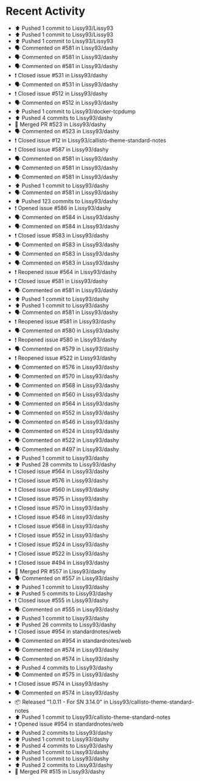 # Recent Activity

* ⬆️ Pushed 1 commit to Lissy93/Lissy93
* ⬆️ Pushed 1 commit to Lissy93/Lissy93
* ⬆️ Pushed 1 commit to Lissy93/Lissy93
* 🗣 Commented on #581 in Lissy93/dashy
* 🗣 Commented on #581 in Lissy93/dashy
* 🗣 Commented on #581 in Lissy93/dashy
* ❗️ Closed issue #531 in Lissy93/dashy
* 🗣 Commented on #531 in Lissy93/dashy
* ❗️ Closed issue #512 in Lissy93/dashy
* 🗣 Commented on #512 in Lissy93/dashy
* ⬆️ Pushed 1 commit to Lissy93/docker-tcpdump
* ⬆️ Pushed 4 commits to Lissy93/dashy
* 🎉 Merged PR #523 in Lissy93/dashy
* 🗣 Commented on #523 in Lissy93/dashy
* ❗️ Closed issue #12 in Lissy93/callisto-theme-standard-notes
* ❗️ Closed issue #587 in Lissy93/dashy
* 🗣 Commented on #581 in Lissy93/dashy
* 🗣 Commented on #581 in Lissy93/dashy
* 🗣 Commented on #581 in Lissy93/dashy
* ⬆️ Pushed 1 commit to Lissy93/dashy
* 🗣 Commented on #581 in Lissy93/dashy
* ⬆️ Pushed 123 commits to Lissy93/dashy
* ❗️ Opened issue #586 in Lissy93/dashy
* 🗣 Commented on #584 in Lissy93/dashy
* 🗣 Commented on #584 in Lissy93/dashy
* ❗️ Closed issue #583 in Lissy93/dashy
* 🗣 Commented on #583 in Lissy93/dashy
* 🗣 Commented on #583 in Lissy93/dashy
* 🗣 Commented on #583 in Lissy93/dashy
* ❗️ Reopened issue #564 in Lissy93/dashy
* ❗️ Closed issue #581 in Lissy93/dashy
* 🗣 Commented on #581 in Lissy93/dashy
* ⬆️ Pushed 1 commit to Lissy93/dashy
* ⬆️ Pushed 1 commit to Lissy93/dashy
* 🗣 Commented on #581 in Lissy93/dashy
* ❗️ Reopened issue #581 in Lissy93/dashy
* 🗣 Commented on #580 in Lissy93/dashy
* ❗️ Reopened issue #580 in Lissy93/dashy
* 🗣 Commented on #579 in Lissy93/dashy
* ❗️ Reopened issue #522 in Lissy93/dashy
* 🗣 Commented on #576 in Lissy93/dashy
* 🗣 Commented on #570 in Lissy93/dashy
* 🗣 Commented on #568 in Lissy93/dashy
* 🗣 Commented on #560 in Lissy93/dashy
* 🗣 Commented on #564 in Lissy93/dashy
* 🗣 Commented on #552 in Lissy93/dashy
* 🗣 Commented on #546 in Lissy93/dashy
* 🗣 Commented on #524 in Lissy93/dashy
* 🗣 Commented on #522 in Lissy93/dashy
* 🗣 Commented on #497 in Lissy93/dashy
* ⬆️ Pushed 1 commit to Lissy93/dashy
* ⬆️ Pushed 28 commits to Lissy93/dashy
* ❗️ Closed issue #564 in Lissy93/dashy
* ❗️ Closed issue #576 in Lissy93/dashy
* ❗️ Closed issue #560 in Lissy93/dashy
* ❗️ Closed issue #575 in Lissy93/dashy
* ❗️ Closed issue #570 in Lissy93/dashy
* ❗️ Closed issue #546 in Lissy93/dashy
* ❗️ Closed issue #568 in Lissy93/dashy
* ❗️ Closed issue #552 in Lissy93/dashy
* ❗️ Closed issue #524 in Lissy93/dashy
* ❗️ Closed issue #522 in Lissy93/dashy
* ❗️ Closed issue #494 in Lissy93/dashy
* 🎉 Merged PR #557 in Lissy93/dashy
* 🗣 Commented on #557 in Lissy93/dashy
* ⬆️ Pushed 1 commit to Lissy93/dashy
* ⬆️ Pushed 5 commits to Lissy93/dashy
* ❗️ Closed issue #555 in Lissy93/dashy
* 🗣 Commented on #555 in Lissy93/dashy
* ⬆️ Pushed 1 commit to Lissy93/dashy
* ⬆️ Pushed 26 commits to Lissy93/dashy
* ❗️ Closed issue #954 in standardnotes/web
* 🗣 Commented on #954 in standardnotes/web
* 🗣 Commented on #574 in Lissy93/dashy
* 🗣 Commented on #574 in Lissy93/dashy
* ⬆️ Pushed 4 commits to Lissy93/dashy
* 🗣 Commented on #575 in Lissy93/dashy
* ❗️ Closed issue #574 in Lissy93/dashy
* 🗣 Commented on #574 in Lissy93/dashy
* 📦 Released "1.0.11 - For SN 3.14.0" in Lissy93/callisto-theme-standard-notes
* ⬆️ Pushed 1 commit to Lissy93/callisto-theme-standard-notes
* ❗️ Opened issue #954 in standardnotes/web
* ⬆️ Pushed 2 commits to Lissy93/dashy
* ⬆️ Pushed 1 commit to Lissy93/dashy
* ⬆️ Pushed 4 commits to Lissy93/dashy
* ⬆️ Pushed 1 commit to Lissy93/dashy
* ⬆️ Pushed 1 commit to Lissy93/dashy
* ⬆️ Pushed 2 commits to Lissy93/dashy
* 🎉 Merged PR #515 in Lissy93/dashy
